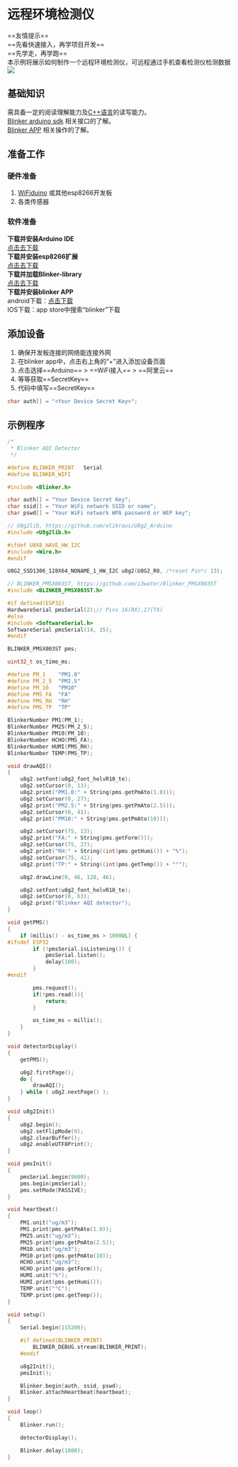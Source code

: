 # 远程环境检测仪  
==友情提示==  
==先看快速接入，再学项目开发==  
==先学走，再学跑==  
本示例将展示如何制作一个远程环境检测仪，可远程通过手机查看检测仪检测数据  
![](assets/008/04-1529168292000.gif)

## 基础知识
需具备一定的阅读理解能力及[C++语言](https://www.runoob.com/cplusplus/cpp-tutorial.html)的读写能力。  
[Blinker arduino sdk](?file=003-硬件开发/02-Arduino支持 "Arduino支持") 相关接口的了解。  
[Blinker APP](?file=005-APP使用/02-自定义布局 "自定义布局") 相关操作的了解。  

## 准备工作  
### 硬件准备  
1. [WiFiduino](https://s.click.taobao.com/0vofiRw) 或其他esp8266开发板  
2. 各类传感器  

### 软件准备  
**下载并安装Arduino IDE**  
[点击去下载](https://www.arduino.cn/thread-5838-1-1.html)  
**下载并安装esp8266扩展**  
[点击去下载](https://www.arduino.cn/thread-76029-1-1.html)  
**下载并加载Blinker-library**  
[点击去下载](https://github.com/blinker-iot/blinker-library)  
**下载并安装blinker APP**  
android下载：[点击下载](https://github.com/blinker-iot/app-release/releases)  
IOS下载：app store中搜索“blinker”下载  


## 添加设备  
1. 确保开发板连接的网络能连接外网  
2. 在blinker app中，点击右上角的“+”进入添加设备页面  
3. 点击选择==Arduino== > ==WiFi接入== > ==阿里云==  
4. 等等获取==SecretKey==  
5. 代码中填写==SecretKey==  
```cpp
char auth[] = "<Your Device Secret Key>";
```


## 示例程序  

```cpp
/*
 * Blinker AQI Detector
 */

#define BLINKER_PRINT	Serial
#define BLINKER_WIFI

#include <Blinker.h>

char auth[] = "Your Device Secret Key";
char ssid[] = "Your WiFi network SSID or name";
char pswd[] = "Your WiFi network WPA password or WEP key";

// U8g2lib, https://github.com/olikraus/U8g2_Arduino
#include <U8g2lib.h>

#ifdef U8X8_HAVE_HW_I2C
#include <Wire.h>
#endif

U8G2_SSD1306_128X64_NONAME_1_HW_I2C u8g2(U8G2_R0, /*reset Pin*/ 13);

// BLINKER_PMSX003ST, https://github.com/i3water/Blinker_PMSX003ST
#include <BLINKER_PMSX003ST.h>

#if defined(ESP32)
HardwareSerial pmsSerial(2);// Pins 16(RX),17(TX)
#else
#include <SoftwareSerial.h>
SoftwareSerial pmsSerial(14, 15);
#endif

BLINKER_PMSX003ST pms;

uint32_t os_time_ms;

#define PM_1    "PM1.0"
#define PM_2_5  "PM2.5"
#define PM_10   "PM10"
#define PMS_FA  "FA"
#define PMS_RH  "RH"
#define PMS_TP  "TP"

BlinkerNumber PM1(PM_1);
BlinkerNumber PM25(PM_2_5);
BlinkerNumber PM10(PM_10);
BlinkerNumber HCHO(PMS_FA);
BlinkerNumber HUMI(PMS_RH);
BlinkerNumber TEMP(PMS_TP);

void drawAQI()
{
    u8g2.setFont(u8g2_font_helvR10_te);
    u8g2.setCursor(0, 13);
    u8g2.print("PM1.0:" + String(pms.getPmAto(1.0)));
    u8g2.setCursor(0, 27);
    u8g2.print("PM2.5:" + String(pms.getPmAto(2.5)));
    u8g2.setCursor(0, 41);
    u8g2.print("PM10:" + String(pms.getPmAto(10)));

    u8g2.setCursor(75, 13);
    u8g2.print("FA:" + String(pms.getForm()));
    u8g2.setCursor(75, 27);
    u8g2.print("RH:" + String((int)pms.getHumi()) + "%");
    u8g2.setCursor(75, 41);
    u8g2.print("TP:" + String((int)pms.getTemp()) + "°");

    u8g2.drawLine(0, 46, 128, 46);

    u8g2.setFont(u8g2_font_helvR10_te);
    u8g2.setCursor(0, 63);
    u8g2.print("Blinker AQI detector");
}

void getPMS()
{
    if (millis() - os_time_ms > 1000UL) {
#ifndef ESP32
        if (!pmsSerial.isListening()) {
            pmsSerial.listen();
            delay(100);
        }
#endif

        pms.request();
        if(!pms.read()){
            return;
        }

        os_time_ms = millis();
    }
}

void detectorDisplay()
{
    getPMS();

    u8g2.firstPage();
    do {
        drawAQI();
    } while ( u8g2.nextPage() );
}

void u8g2Init()
{
    u8g2.begin();
    u8g2.setFlipMode(0);
    u8g2.clearBuffer();
    u8g2.enableUTF8Print();
}

void pmsInit()
{
    pmsSerial.begin(9600);
    pms.begin(pmsSerial);
    pms.setMode(PASSIVE);
}

void heartbeat()
{
    PM1.unit("ug/m3");
    PM1.print(pms.getPmAto(1.0));
    PM25.unit("ug/m3");
    PM25.print(pms.getPmAto(2.5));
    PM10.unit("ug/m3");
    PM10.print(pms.getPmAto(10));
    HCHO.unit("ug/m3");
    HCHO.print(pms.getForm());
    HUMI.unit("%");
    HUMI.print(pms.getHumi());
    TEMP.unit("°C");
    TEMP.print(pms.getTemp());
}

void setup()
{
    Serial.begin(115200);

    #if defined(BLINKER_PRINT)
        BLINKER_DEBUG.stream(BLINKER_PRINT);
    #endif

    u8g2Init();
    pmsInit();

    Blinker.begin(auth, ssid, pswd);
    Blinker.attachHeartbeat(heartbeat);
}

void loop()
{
    Blinker.run();

    detectorDisplay();

    Blinker.delay(1000);
}
```